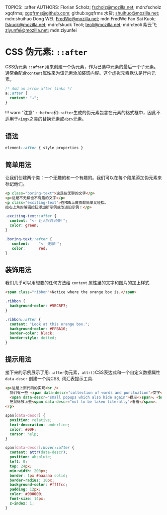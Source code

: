 TOPICS: ::after
AUTHORS: Florian Scholz; fscholz@mozilla.net; mdn:fscholz
         xgqfrms; xgqfrms@github.com; github:xgqfrms
         水货; shuihuo@mozilla.net; mdn:shuihuo
         Dong WEI; FredWe@mozilla.net; mdn:FredWe
         Fan Sai Kuok; fskuok@mozilla.net; mdn:fskuok
         Teoli; teoli@mozilla.net; mdn:teoli
         紫云飞; ziyunfei@mozilla.net; mdn:ziyunfei

# CSS 伪元素: `::after`

CSS伪元素 **`::after`** 用来创建一个伪元素，作为已选中元素的最后一个子元素。通常会配合`content`属性来为该元素添加装饰内容。这个虚拟元素默认是行内元素。

```css
/* Add an arrow after links */
a::after {
  content: "→";
}
```

!!! warn "注意"
    `::before`和`::after`生成的伪元素包含在元素的格式框中，因此不适用于[`<img>`](/zh-hans/webfrontend/<img>)之类的替换元素或[`<br>`](/zh-hans/webfrontend/<br>)元素。

## 语法

```css
element::after { style properties }
```

## 简单用法

让我们创建两个类：一个无趣的和一个有趣的。我们可以在每个段尾添加伪元素来标记他们。

```html
<p class="boring-text">这是些无聊的文字</p>
<p>这是不无聊也不有趣的文字</p>
<p class="exciting-text">在MDN上做贡献简单又轻松。
按右上角的编辑按钮添加新示例或改进旧示例！</p>
```

```css
.exciting-text::after {
  content: "<- 让人兴兴兴奋!";
  color: green;
}

.boring-text::after {
   content:    "<- 无聊!";
   color:      red;
}
```

## 装饰用法

我们几乎可以用想要的任何方法给 `content` 属性里的文字和图片的加上样式.

```html
<span class="ribbon">Notice where the orange box is.</span>
```

```css
.ribbon {
  background-color: #5BC8F7;
}

.ribbon::after {
  content: "Look at this orange box.";
  background-color: #FFBA10;
  border-color: black;
  border-style: dotted;
}
```

## 提示用法

接下来的示例展示了用`::after`伪元素，`attr()`CSS表达式和一个自定义数据属性 `data-descr` 创建一个纯CSS, 词汇表提示工具.

```html
<p>这是上面代码的实现<br />
  我们有一些 <span data-descr="collection of words and punctuation">文字</span> 有一些
  <span data-descr="small popups which also hide again">提示</span>。<br />
  把鼠标放上去<span data-descr="not to be taken literally">看看</span>.
</p>
```

```css
span[data-descr] {
  position: relative;
  text-decoration: underline;
  color: #00F;
  cursor: help;
}

span[data-descr]:hover::after {
  content: attr(data-descr);
  position: absolute;
  left: 0;
  top: 24px;
  min-width: 200px;
  border: 1px #aaaaaa solid;
  border-radius: 10px;
  background-color: #ffffcc;
  padding: 12px;
  color: #000000;
  font-size: 14px;
  z-index: 1;
}
```
